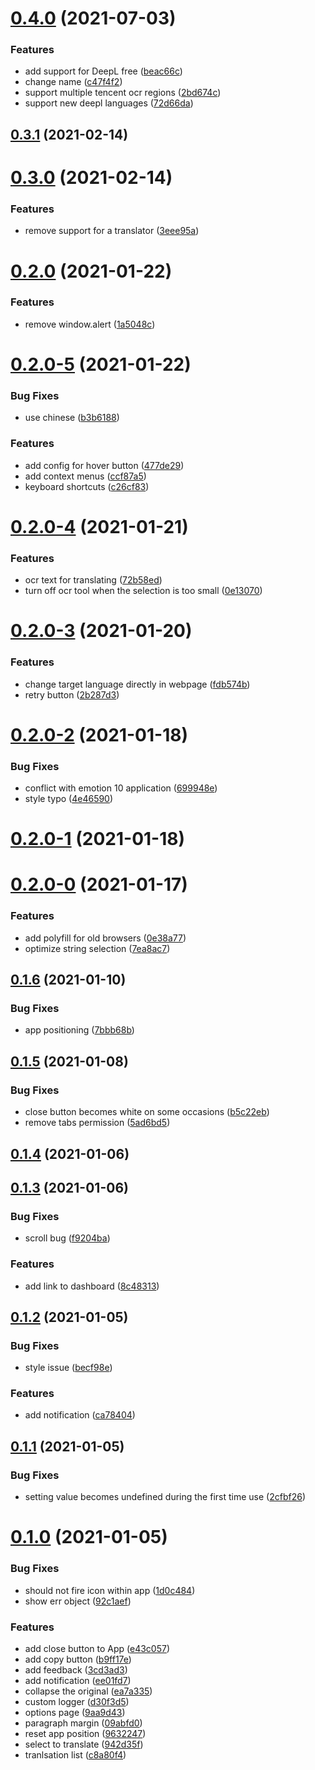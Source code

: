 # [0.4.0](https://github.com/geekdada/deepl-chrome-extension/compare/v0.3.1...v0.4.0) (2021-07-03)


### Features

* add support for DeepL free ([beac66c](https://github.com/geekdada/deepl-chrome-extension/commit/beac66c78250240fd911dad65458bbe029bf44d7))
* change name ([c47f4f2](https://github.com/geekdada/deepl-chrome-extension/commit/c47f4f2726533da75a16d288cf39602d07bee567))
* support multiple tencent ocr regions ([2bd674c](https://github.com/geekdada/deepl-chrome-extension/commit/2bd674c3857b89439b5c4eaccc2f61ff33b8a3cc))
* support new deepl languages ([72d66da](https://github.com/geekdada/deepl-chrome-extension/commit/72d66dabc211f453398e866afa9b397432a32e3e))



## [0.3.1](https://github.com/geekdada/deepl-chrome-extension/compare/v0.3.0...v0.3.1) (2021-02-14)



# [0.3.0](https://github.com/geekdada/deepl-chrome-extension/compare/v0.2.0...v0.3.0) (2021-02-14)


### Features

* remove support for a translator ([3eee95a](https://github.com/geekdada/deepl-chrome-extension/commit/3eee95aafb6543052a492734b806dba1907cb701))



# [0.2.0](https://github.com/geekdada/deepl-chrome-extension/compare/v0.2.0-5...v0.2.0) (2021-01-22)


### Features

* remove window.alert ([1a5048c](https://github.com/geekdada/deepl-chrome-extension/commit/1a5048c2d45dc321afc0bb9cfec3dd9bf470f675))



# [0.2.0-5](https://github.com/geekdada/deepl-chrome-extension/compare/v0.2.0-4...v0.2.0-5) (2021-01-22)


### Bug Fixes

* use chinese ([b3b6188](https://github.com/geekdada/deepl-chrome-extension/commit/b3b61880af68cae845f4c83f12f23c503b49f3b2))


### Features

* add config for hover button ([477de29](https://github.com/geekdada/deepl-chrome-extension/commit/477de29b86033267db3acb95f042bdbbc1425786))
* add context menus ([ccf87a5](https://github.com/geekdada/deepl-chrome-extension/commit/ccf87a512664d45c236e0017ccd613ef39d8352e))
* keyboard shortcuts ([c26cf83](https://github.com/geekdada/deepl-chrome-extension/commit/c26cf83fc92225367cf676e736e773d66f7ed075))



# [0.2.0-4](https://github.com/geekdada/deepl-chrome-extension/compare/v0.2.0-3...v0.2.0-4) (2021-01-21)


### Features

* ocr text for translating ([72b58ed](https://github.com/geekdada/deepl-chrome-extension/commit/72b58ede93a68032d2b4979e46ae32f35803a9ea))
* turn off ocr tool when the selection is too small ([0e13070](https://github.com/geekdada/deepl-chrome-extension/commit/0e130708c7c87d1e3e6929509e65abbccff3db8b))



# [0.2.0-3](https://github.com/geekdada/deepl-chrome-extension/compare/v0.2.0-2...v0.2.0-3) (2021-01-20)


### Features

* change target language directly in webpage ([fdb574b](https://github.com/geekdada/deepl-chrome-extension/commit/fdb574b8210ce6914f64f2a8cfecdde13cdf7ad6))
* retry button ([2b287d3](https://github.com/geekdada/deepl-chrome-extension/commit/2b287d3fec67c01f25a8a8d7b57c3c0e02962b29))



# [0.2.0-2](https://github.com/geekdada/deepl-chrome-extension/compare/v0.2.0-1...v0.2.0-2) (2021-01-18)


### Bug Fixes

* conflict with emotion 10 application ([699948e](https://github.com/geekdada/deepl-chrome-extension/commit/699948e1c1f93f43b4e939b4b4652213d1973423))
* style typo ([4e46590](https://github.com/geekdada/deepl-chrome-extension/commit/4e4659034f871b25ed7a64d24147eec04c542b6e))



# [0.2.0-1](https://github.com/geekdada/deepl-chrome-extension/compare/v0.2.0-0...v0.2.0-1) (2021-01-18)



# [0.2.0-0](https://github.com/geekdada/deepl-chrome-extension/compare/v0.1.6...v0.2.0-0) (2021-01-17)


### Features

* add polyfill for old browsers ([0e38a77](https://github.com/geekdada/deepl-chrome-extension/commit/0e38a77ea2fe224ae5086d2930ce9d17cc89530a))
* optimize string selection ([7ea8ac7](https://github.com/geekdada/deepl-chrome-extension/commit/7ea8ac71fb88146e46b6608bc5eeacae659762ac))



## [0.1.6](https://github.com/geekdada/deepl-chrome-extension/compare/v0.1.5...v0.1.6) (2021-01-10)


### Bug Fixes

* app positioning ([7bbb68b](https://github.com/geekdada/deepl-chrome-extension/commit/7bbb68bc475234679277c400476e3ee0c3440cf9))



## [0.1.5](https://github.com/geekdada/deepl-chrome-extension/compare/v0.1.4...v0.1.5) (2021-01-08)


### Bug Fixes

* close button becomes white on some occasions ([b5c22eb](https://github.com/geekdada/deepl-chrome-extension/commit/b5c22ebb2520c35cb3ba79fe22dbe052470ed0d4))
* remove tabs permission ([5ad6bd5](https://github.com/geekdada/deepl-chrome-extension/commit/5ad6bd55e34e508373fb99f42d77f7f7e4b51d1b))



## [0.1.4](https://github.com/geekdada/deepl-chrome-extension/compare/v0.1.3...v0.1.4) (2021-01-06)



## [0.1.3](https://github.com/geekdada/deepl-chrome-extension/compare/v0.1.2...v0.1.3) (2021-01-06)


### Bug Fixes

* scroll bug ([f9204ba](https://github.com/geekdada/deepl-chrome-extension/commit/f9204ba32b8f20f7388d7501e885cf7fabad49b8))


### Features

* add link to dashboard ([8c48313](https://github.com/geekdada/deepl-chrome-extension/commit/8c48313f7e9d2f378398d35f8a7887645cb54de7))



## [0.1.2](https://github.com/geekdada/deepl-chrome-extension/compare/v0.1.1...v0.1.2) (2021-01-05)


### Bug Fixes

* style issue ([becf98e](https://github.com/geekdada/deepl-chrome-extension/commit/becf98eb50bbc1f6db0a7117203ca15fead89fe5))


### Features

* add notification ([ca78404](https://github.com/geekdada/deepl-chrome-extension/commit/ca784049d4e0a70d8ee598988df690e51bdf1f8b))



## [0.1.1](https://github.com/geekdada/deepl-chrome-extension/compare/v0.1.0...v0.1.1) (2021-01-05)


### Bug Fixes

* setting value becomes undefined during the first time use ([2cfbf26](https://github.com/geekdada/deepl-chrome-extension/commit/2cfbf26e2b836821ae339af51a1c18dc2ee7e469))



# [0.1.0](https://github.com/geekdada/deepl-chrome-extension/compare/9aa9d4392aedb375fe540fe9f64a0a8732b1c8cc...v0.1.0) (2021-01-05)


### Bug Fixes

* should not fire icon within app ([1d0c484](https://github.com/geekdada/deepl-chrome-extension/commit/1d0c484b2fd3d21b29575230aa22b35660d44e8f))
* show err object ([92c1aef](https://github.com/geekdada/deepl-chrome-extension/commit/92c1aefd54140c19f73cd309918e1c34672b47ae))


### Features

* add close button to App ([e43c057](https://github.com/geekdada/deepl-chrome-extension/commit/e43c057ad46564c535ccae3c3da9532497ac009f))
* add copy button ([b9ff17e](https://github.com/geekdada/deepl-chrome-extension/commit/b9ff17e676e09cf37abb67da2be10033eec72156))
* add feedback ([3cd3ad3](https://github.com/geekdada/deepl-chrome-extension/commit/3cd3ad3de43b3bf70a98f73d6f79b56fae3dcbd6))
* add notification ([ee01fd7](https://github.com/geekdada/deepl-chrome-extension/commit/ee01fd7b4cdcf11e94b2357a601240205bb69f53))
* collapse the original ([ea7a335](https://github.com/geekdada/deepl-chrome-extension/commit/ea7a33573345618021b0da67ddd8edae9c6adb72))
* custom logger ([d30f3d5](https://github.com/geekdada/deepl-chrome-extension/commit/d30f3d51f25501496fba67bbd1a733e415e1f196))
* options page ([9aa9d43](https://github.com/geekdada/deepl-chrome-extension/commit/9aa9d4392aedb375fe540fe9f64a0a8732b1c8cc))
* paragraph margin ([09abfd0](https://github.com/geekdada/deepl-chrome-extension/commit/09abfd0f169f6f5c24be92bf44e82336f96ceec7))
* reset app position ([9632247](https://github.com/geekdada/deepl-chrome-extension/commit/9632247e23bf44c1165649f2a84fa6bbae7a8f1d))
* select to translate ([942d35f](https://github.com/geekdada/deepl-chrome-extension/commit/942d35f5db43271aaf57a0e1e44e49c0bf4f35b9))
* tranlsation list ([c8a80f4](https://github.com/geekdada/deepl-chrome-extension/commit/c8a80f4f2641f41a481f6d32931c8546d0a94b62))



